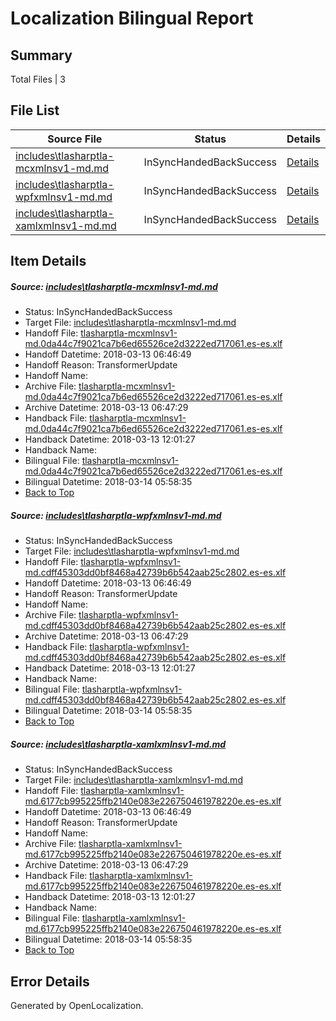 # <a name='report-top'></a> Localization Bilingual Report

## Summary
 Total Files | 3

## File List
 Source File | Status | Details 
 ----------- | ------ | ------- 
 [includes\tlasharptla-mcxmlnsv1-md.md](https://github.com/OpenLocalizationTestOrg/docs/blob/75444267cc262dcdfc807db05b2441b78c986800/includes/tlasharptla-mcxmlnsv1-md.md) | InSyncHandedBackSuccess | [Details](#a65e132accc7510c15ea9d978615ca3ec85609f633360)
 [includes\tlasharptla-wpfxmlnsv1-md.md](https://github.com/OpenLocalizationTestOrg/docs/blob/75444267cc262dcdfc807db05b2441b78c986800/includes/tlasharptla-wpfxmlnsv1-md.md) | InSyncHandedBackSuccess | [Details](#d500fed6406e8099675eaeef603547fd6d944da233447)
 [includes\tlasharptla-xamlxmlnsv1-md.md](https://github.com/OpenLocalizationTestOrg/docs/blob/75444267cc262dcdfc807db05b2441b78c986800/includes/tlasharptla-xamlxmlnsv1-md.md) | InSyncHandedBackSuccess | [Details](#619eb03b764c4769323d297f4cc3ad49f74286b833451)

## Item Details
##### <a name='a65e132accc7510c15ea9d978615ca3ec85609f633360'></a> Source: [includes\tlasharptla-mcxmlnsv1-md.md](https://github.com/OpenLocalizationTestOrg/docs/blob/75444267cc262dcdfc807db05b2441b78c986800/includes/tlasharptla-mcxmlnsv1-md.md)
* Status: InSyncHandedBackSuccess
* Target File: [includes\tlasharptla-mcxmlnsv1-md.md](https://github.com/OpenLocalizationTestOrg/docs.es-es/blob/125a980d09646674fbdfdbd5ef19becf906e1536/includes/tlasharptla-mcxmlnsv1-md.md)
* Handoff File: [tlasharptla-mcxmlnsv1-md.0da44c7f9021ca7b6ed65526ce2d3222ed717061.es-es.xlf](https://github.com/OpenLocalizationTestOrg/docs.handoff/blob/bef661ccb7401b228411c921f1128fd80624435f/ol-handoff/OpenLocalizationTestOrg/docs.es-es/master/includes/tlasharptla-mcxmlnsv1-md.0da44c7f9021ca7b6ed65526ce2d3222ed717061.es-es.xlf)
* Handoff Datetime: 2018-03-13 06:46:49
* Handoff Reason: TransformerUpdate
* Handoff Name: 
* Archive File: [tlasharptla-mcxmlnsv1-md.0da44c7f9021ca7b6ed65526ce2d3222ed717061.es-es.xlf](https://github.com/OpenLocalizationTestOrg/docs.handoff/blob/53aee5b3b791fb20b0d1bfa5251bdda9989f4274/ol-archive/OpenLocalizationTestOrg/docs.es-es/master/includes/tlasharptla-mcxmlnsv1-md.0da44c7f9021ca7b6ed65526ce2d3222ed717061.es-es.xlf)
* Archive Datetime: 2018-03-13 06:47:29
* Handback File: [tlasharptla-mcxmlnsv1-md.0da44c7f9021ca7b6ed65526ce2d3222ed717061.es-es.xlf](https://github.com/OpenLocalizationTestOrg/docs.handback/blob/4e249ad163bac7f85a3989aaa531ee07f610aac1/ol-handback/OpenLocalizationTestOrg/docs.es-es/master/includes/tlasharptla-mcxmlnsv1-md.0da44c7f9021ca7b6ed65526ce2d3222ed717061.es-es.xlf)
* Handback Datetime: 2018-03-13 12:01:27
* Handback Name: 
* Bilingual File: [tlasharptla-mcxmlnsv1-md.0da44c7f9021ca7b6ed65526ce2d3222ed717061.es-es.xlf](https://github.com/OpenLocalizationTestOrg/docs.handback/blob/4e249ad163bac7f85a3989aaa531ee07f610aac1/ol-handback/OpenLocalizationTestOrg/docs.es-es/master/includes/tlasharptla-mcxmlnsv1-md.0da44c7f9021ca7b6ed65526ce2d3222ed717061.es-es.xlf)
* Bilingual Datetime: 2018-03-14 05:58:35
* [Back to Top](#report-top)

##### <a name='d500fed6406e8099675eaeef603547fd6d944da233447'></a> Source: [includes\tlasharptla-wpfxmlnsv1-md.md](https://github.com/OpenLocalizationTestOrg/docs/blob/75444267cc262dcdfc807db05b2441b78c986800/includes/tlasharptla-wpfxmlnsv1-md.md)
* Status: InSyncHandedBackSuccess
* Target File: [includes\tlasharptla-wpfxmlnsv1-md.md](https://github.com/OpenLocalizationTestOrg/docs.es-es/blob/125a980d09646674fbdfdbd5ef19becf906e1536/includes/tlasharptla-wpfxmlnsv1-md.md)
* Handoff File: [tlasharptla-wpfxmlnsv1-md.cdff45303dd0bf8468a42739b6b542aab25c2802.es-es.xlf](https://github.com/OpenLocalizationTestOrg/docs.handoff/blob/bef661ccb7401b228411c921f1128fd80624435f/ol-handoff/OpenLocalizationTestOrg/docs.es-es/master/includes/tlasharptla-wpfxmlnsv1-md.cdff45303dd0bf8468a42739b6b542aab25c2802.es-es.xlf)
* Handoff Datetime: 2018-03-13 06:46:49
* Handoff Reason: TransformerUpdate
* Handoff Name: 
* Archive File: [tlasharptla-wpfxmlnsv1-md.cdff45303dd0bf8468a42739b6b542aab25c2802.es-es.xlf](https://github.com/OpenLocalizationTestOrg/docs.handoff/blob/53aee5b3b791fb20b0d1bfa5251bdda9989f4274/ol-archive/OpenLocalizationTestOrg/docs.es-es/master/includes/tlasharptla-wpfxmlnsv1-md.cdff45303dd0bf8468a42739b6b542aab25c2802.es-es.xlf)
* Archive Datetime: 2018-03-13 06:47:29
* Handback File: [tlasharptla-wpfxmlnsv1-md.cdff45303dd0bf8468a42739b6b542aab25c2802.es-es.xlf](https://github.com/OpenLocalizationTestOrg/docs.handback/blob/4e249ad163bac7f85a3989aaa531ee07f610aac1/ol-handback/OpenLocalizationTestOrg/docs.es-es/master/includes/tlasharptla-wpfxmlnsv1-md.cdff45303dd0bf8468a42739b6b542aab25c2802.es-es.xlf)
* Handback Datetime: 2018-03-13 12:01:27
* Handback Name: 
* Bilingual File: [tlasharptla-wpfxmlnsv1-md.cdff45303dd0bf8468a42739b6b542aab25c2802.es-es.xlf](https://github.com/OpenLocalizationTestOrg/docs.handback/blob/4e249ad163bac7f85a3989aaa531ee07f610aac1/ol-handback/OpenLocalizationTestOrg/docs.es-es/master/includes/tlasharptla-wpfxmlnsv1-md.cdff45303dd0bf8468a42739b6b542aab25c2802.es-es.xlf)
* Bilingual Datetime: 2018-03-14 05:58:35
* [Back to Top](#report-top)

##### <a name='619eb03b764c4769323d297f4cc3ad49f74286b833451'></a> Source: [includes\tlasharptla-xamlxmlnsv1-md.md](https://github.com/OpenLocalizationTestOrg/docs/blob/75444267cc262dcdfc807db05b2441b78c986800/includes/tlasharptla-xamlxmlnsv1-md.md)
* Status: InSyncHandedBackSuccess
* Target File: [includes\tlasharptla-xamlxmlnsv1-md.md](https://github.com/OpenLocalizationTestOrg/docs.es-es/blob/125a980d09646674fbdfdbd5ef19becf906e1536/includes/tlasharptla-xamlxmlnsv1-md.md)
* Handoff File: [tlasharptla-xamlxmlnsv1-md.6177cb995225ffb2140e083e226750461978220e.es-es.xlf](https://github.com/OpenLocalizationTestOrg/docs.handoff/blob/bef661ccb7401b228411c921f1128fd80624435f/ol-handoff/OpenLocalizationTestOrg/docs.es-es/master/includes/tlasharptla-xamlxmlnsv1-md.6177cb995225ffb2140e083e226750461978220e.es-es.xlf)
* Handoff Datetime: 2018-03-13 06:46:49
* Handoff Reason: TransformerUpdate
* Handoff Name: 
* Archive File: [tlasharptla-xamlxmlnsv1-md.6177cb995225ffb2140e083e226750461978220e.es-es.xlf](https://github.com/OpenLocalizationTestOrg/docs.handoff/blob/53aee5b3b791fb20b0d1bfa5251bdda9989f4274/ol-archive/OpenLocalizationTestOrg/docs.es-es/master/includes/tlasharptla-xamlxmlnsv1-md.6177cb995225ffb2140e083e226750461978220e.es-es.xlf)
* Archive Datetime: 2018-03-13 06:47:29
* Handback File: [tlasharptla-xamlxmlnsv1-md.6177cb995225ffb2140e083e226750461978220e.es-es.xlf](https://github.com/OpenLocalizationTestOrg/docs.handback/blob/4e249ad163bac7f85a3989aaa531ee07f610aac1/ol-handback/OpenLocalizationTestOrg/docs.es-es/master/includes/tlasharptla-xamlxmlnsv1-md.6177cb995225ffb2140e083e226750461978220e.es-es.xlf)
* Handback Datetime: 2018-03-13 12:01:27
* Handback Name: 
* Bilingual File: [tlasharptla-xamlxmlnsv1-md.6177cb995225ffb2140e083e226750461978220e.es-es.xlf](https://github.com/OpenLocalizationTestOrg/docs.handback/blob/4e249ad163bac7f85a3989aaa531ee07f610aac1/ol-handback/OpenLocalizationTestOrg/docs.es-es/master/includes/tlasharptla-xamlxmlnsv1-md.6177cb995225ffb2140e083e226750461978220e.es-es.xlf)
* Bilingual Datetime: 2018-03-14 05:58:35
* [Back to Top](#report-top)


## Error Details

Generated by OpenLocalization.
